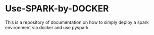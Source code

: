 # Use-SPARK-by-DOCKER
This is a repository of documentation on how to simply deploy a spark environment via docker and use pyspark.
